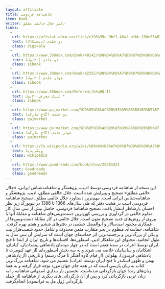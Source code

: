 ```yaml
---
layout: affiliate
title: شاهنامه فردوسی
item: book
writer: دکتر جلال خالقی مطلق
links:
  - 
   url: https://affstat.adro.co/click/e198b95e-9bf1-40af-bfbb-286c93463781
   text: دو جلدی (دیجیکالا)
   class: digikala
  - 
   url: https://www.30book.com/Book/40142/%D8%B4%D8%A7%D9%87%D9%86%D8%A7%D9%85%D9%87-%D8%AE%D8%A7%D9%84%D9%82%DB%8C-2-%D8%AC%D9%84%D8%AF%DB%8C-%D8%AC%D9%84%D8%A7%D9%84-%D8%AE%D8%A7%D9%84%D9%82%DB%8C-%D9%85%D8%B7%D9%84%D9%82-%D8%B3%D8%AE%D9%86
   text: دو جلدی (۳۰بوک)
   class: sibook
  - 
   url: https://www.30book.com/Book/82255/%D8%B4%D8%A7%D9%87%D9%86%D8%A7%D9%85%D9%87-%D8%AE%D8%A7%D9%84%D9%82%DB%8C-%D9%85%D8%B7%D9%84%D9%82-4%D8%AC%D9%84%D8%AF%DB%8C-%D8%B4%D9%88%D9%85%DB%8C%D8%B2-%D8%AC%D9%84%D8%A7%D9%84-%D8%AE%D8%A7%D9%84%D9%82%DB%8C-%D9%85%D8%B7%D9%84%D9%82-%D8%B3%D8%AE%D9%86
   text: چهار جلدی (۳۰بوک)
   class: sibook
  - 
   url: https://www.30book.com/Referral/kXqHQrI1
   text: لینک معرفی ۳۰بوک *
   class: sibook
  - 
   url: https://www.gajmarket.com/%D9%85%D8%AC%D9%85%D9%88%D8%B9%D9%87-2-%D8%AC%D9%84%D8%AF%DB%8C-%DA%A9%D8%AA%D8%A7%D8%A8-%D8%B4%D8%A7%D9%87%D9%86%D8%A7%D9%85%D9%87-2
   text: دو جلدی (گاج مارکت)
   class: gajmarket
  - 
   url: https://www.gajmarket.com/%D9%85%D8%AC%D9%85%D9%88%D8%B9%D9%87-4-%D8%AC%D9%84%D8%AF%DB%8C-%DA%A9%D8%AA%D8%A7%D8%A8-%D8%B4%D8%A7%D9%87%D9%86%D8%A7%D9%85%D9%87
   text: چهار جلدی (گاج مارکت)
   class: gajmarket
  -
   url: https://fa.wikipedia.org/wiki/%D8%B4%D8%A7%D9%87%D9%86%D8%A7%D9%85%D9%87#%D9%88%DB%8C%D8%B1%D8%A7%DB%8C%D8%B4%E2%80%8C%D9%87%D8%A7%DB%8C_%D8%B4%D8%A7%D9%87%D9%86%D8%A7%D9%85%D9%87
   text: ویکی‌پدیا
   class: wikipedia
  -
   url: https://www.goodreads.com/book/show/25261421
   text: Goodreads
   class: goodreads
---
```


اين نسخه از شاهنامه فردوسی توسط اديب، پژوهشگر و شاهنامه‌شناس ايرانی، «جلال خالقی مطلق» تصحيح و ويرايش شده است. جلال خالقی مطلق، اديب، پژوهشگر و شاهنامه‌شناس ايرانی است. مهم‌ترين دستاورد جلال خالقی مطلق، تصحيح شاهنامه فردوسی است در هشت دفتر که طی سال‌های 1366 تا 1386 در نيويورک زير نظر احسان يارشاطر انتشار يافت. تصحيح شاهنامهٔ فردوسی، حاصل بيش از سی سال کار مداوم خالقی در گردآوری و بررسی کهن‌ترين دست‌نويس‌های شاهنامه و مقابلهٔ آنها با پيروی از روش‌های جديد تصحيح متون است. جلال خالقی در کار مقابلهٔ دست‌نويس‌ها از همکاری محمود اميدسالار و ابوالفضل خطيبی در دفترهای ششم و هفتم بهره گرفت. شاهنامه، حماسه‌ای منظوم در بحر متقارب مثمن محذوف و شامل حدود شصت‌هزار بيت و يکی از بزرگ‌ترين و برجسته‌ترين اثر حماسه‌ای جهان است که سرايش آن سی سال به طول انجاميد. محتوای اين شاهکار ادبی، اسطوره‌ها، افسانه‌ها و تاريخ ايران از ابتدا تا فتح ايران توسط اعراب در سدهٔ هفتم است که در چهار دودمان پادشاهی پيشداديان، کيانيان، اشکانيان و ساسانيان خلاصه می شوند و به سه بخش اسطوره‌ای (از عهد کيومرث تا پادشاهی فريدون)، پهلوانی (از قيام کاوه آهنگر تا مرگ رستم) و تاريخی (از پادشاهی بهمن و ظهور اسکندر تا فتح ايران توسط اعراب) تقسيم می شود. شاهنامه بزرگ‌ترين کتاب به زبان پارسی است که در همه جای جهان مورد توجه قرار گرفته و به همهٔ زبان‌های زندهٔ جهان بازگردانی شده‌است. نخستين بار بنداری اصفهانی شاهنامه را به زبان عربی بازگردانی کرد و پس از آن بازگردانی های ديگری از شاهنامه (از جمله بازگردانی ژول مل به فرانسوی) انجام‌گرفت.


